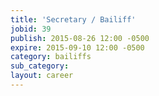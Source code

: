 ```yaml
---
title: 'Secretary / Bailiff'
jobid: 39
publish: 2015-08-26 12:00 -0500
expire: 2015-09-10 12:00 -0500
category: bailiffs
sub_category: 
layout: career
---
```

